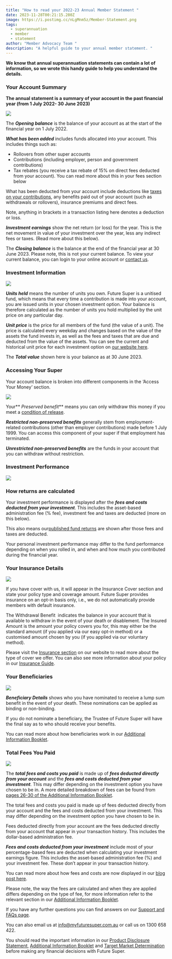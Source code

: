 ```yaml
---
title: "How to read your 2022-23 Annual Member Statement "
date: 2023-11-28T00:21:15.280Z
image: https://i.postimg.cc/nLgMnm5z/Member-Statement.png
tags:
  - superannuation
  - member
  - statement
author: "Member Advocacy Team "
description: "A helpful guide to your annual member statement. "
---
```

**We know that annual superannuation statements can contain a lot of information, so we wrote this handy guide to help you understand the details.**

### Your Account Summary

**The annual statement is a summary of your account in the past financial year (from 1 July 2022- 30 June 2023)**

![](https://i.postimg.cc/zGHNstpr/account-summary-no-SG-personal-and-governemnt.png)

The ***Opening balance*** is the balance of your account as at the start of the financial year on 1 July 2022. 

***What has been added*** includes funds allocated into your account. This includes things such as: 

* Rollovers from other super accounts
* Contributions (including employer, person and government contributions)
* Tax rebates (you receive a tax rebate of 15% on direct fees deducted from your account). You can read more about this in your fees section below 

What has been deducted from your account include deductions like [taxes on your contributions](https://www.futuresuper.com.au/faqs/why-is-tax-taken-from-my-account/), any benefits paid out of your account (such as withdrawals or rollovers), insurance premiums and direct fees. 

Note, anything in brackets in a transaction listing here denotes a deduction or loss.

***Investment earnings*** show the net return (or loss) for the year. This is the net movement in value of your investment over the year, less any indirect fees or taxes. (Read more about this below).

The ***Closing balance*** is the balance at the end of the financial year at 30 June 2023. Please note, this is not your current balance. To view your current balance, you can login to your online account or [contact us](https://www.futuresuper.com.au/contact-us/). 

### Investment Information

![](https://i.postimg.cc/fb58BZXT/Investment-Information.png)

***Units held*** means the number of units you own. Future Super is a unitised fund, which means that every time a contribution is made into your account, you are issued units in your chosen investment option. Your balance is therefore calculated as the number of units you hold multiplied by the unit price on any particular day.

***Unit price*** is the price for all members of the fund (the value of a unit). The price is calculated every weekday and changes based on the value of the assets the fund invests in, as well as the fees and taxes that are due and deducted from the value of the assets. You can see the current and historical unit price for each investment option on [our website here](https://www.futuresuper.com.au/unit-prices/). 

The ***Total value*** shown here is your balance as at 30 June 2023.

### A﻿ccessing Your Super

Your account balance is broken into different components in the ‘Access Your Money’ section.

![](https://i.postimg.cc/9MnJHpJ6/Access-to-your-Money.png)

Your** *Preserved benefit*** means you can only withdraw this money if you meet a [condition of release](https://www.futuresuper.com.au/faqs/what-is-a-condition-of-release/).

***Restricted non-preserved benefits*** generally stem from employment-related contributions (other than employer contributions) made before 1 July 1999. You can access this component of your super if that employment has terminated.

***Unrestricted non-preserved benefits*** are the funds in your account that you can withdraw without restriction.

### Investment Performance

![](https://i.postimg.cc/wBxC6wQM/RPG-Investment-Performance.png)

### How returns are calculated

Your investment performance is displayed after the ***fees and costs deducted from your investment***. This includes the asset-based administration fee (% fee), investment fee and taxes are deducted (more on this below).

This also means our[](https://www.myfuturesuper.com.au/choosing/performanceandreturns)[published fund returns](https://www.myfuturesuper.com.au/performance-and-returns/) are shown after those fees and taxes are deducted.

Your personal investment performance may differ to the fund performance depending on when you rolled in, and when and how much you contributed during the financial year.

### Y﻿our Insurance Details

![](https://i.postimg.cc/xTKhMwsq/Insurance-Cover.png)

If you have cover with us, it will appear in the Insurance Cover section and state your policy type and coverage amount. Future Super provides insurance on an opt-in basis only, i.e., we do not automatically provide members with default insurance.

The Withdrawal Benefit  indicates the balance in your account that is available to withdraw in the event of your death or disablement. The Insured Amount is the amount your policy covers you for, this may either be the standard amount (if you applied via our easy opt-in method) or a customised amount chosen by you (if you applied via our voluntary method).  

Please visit the [Insurance section](https://www.futuresuper.com.au/insurance/) on our website to read more about the type of cover we offer. You can also see more information about your policy in our [Insurance Guide](https://content.myfuturesuper.com.au/forms-docs/FS_InsuranceGuide_01112023.pdf).

### Y﻿our Beneficiaries

![](https://i.postimg.cc/yYXpkFdZ/Screenshot-2023-11-22-at-12-52-39-pm.png)

***Beneficiary Details*** shows who you have nominated to receive a lump sum benefit in the event of your death. These nominations can be applied as binding or non-binding.

If you do not nominate a beneficiary, the Trustee of Future Super will have the final say as to who should receive your benefits.

You can read more about how beneficiaries work in our [Additional Information Booklet](https://content.myfuturesuper.com.au/forms-docs/FS_AIB_01112023.pdf). 



### Total Fees You Paid

![](https://i.postimg.cc/90H1fMHb/Screenshot-2023-11-23-at-11-45-21-am.png)

The ***total fees and costs you paid*** is made up of ***fees deducted directly from your account*** and the ***fees and costs deducted from your investment***. This may differ depending on the investment option you have chosen to be in. A more detailed breakdown of fees can be found from [pages 26-30 of the Additional Information Booklet](https://content.myfuturesuper.com.au/forms-docs/FS_AIB_20122022.pdf).

The total fees and costs you paid is made up of fees deducted directly from your account and the fees and costs deducted from your investment. This may differ depending on the investment option you have chosen to be in. 

Fees deducted directly from your account are the fees deducted directly from your account that appear in your transaction history. This includes the dollar-based administration fee.

***Fees and costs deducted from your investment*** include most of your percentage-based fees are deducted when calculating your investment earnings figure. This includes the asset-based administration fee (%) and your investment fee. These don’t appear in your transaction history.

You can read more about how fees and costs are now displayed in our [blog post here](https://www.futuresuper.com.au/blog/change-is-in-the-air-fees-costs-in-super-from-30-september-2022-1/).

Please note, the way the fees are calculated and when they are applied differs depending on the type of fee, for more information refer to the relevant section in our [Additional Information Booklet](https://content.myfuturesuper.com.au/forms-docs/FS_AIB_01112023.pdf). 

If you have any further questions you can find answers on our [Support and FAQs page](https://www.myfuturesuper.com.au/support-and-faqs/). 

You can also email us at info@myfuturesuper.com.au or call us on 1300 658 422.

You should read the important information in our [Product Disclosure Statement](https://content.myfuturesuper.com.au/forms-docs/FS_PDS_01112023.pdf), [Additional Information Booklet](https://content.myfuturesuper.com.au/forms-docs/FS_AIB_01112023.pdf) and [Target Market Determination](https://content.myfuturesuper.com.au/forms-docs/FS_AccumTMD_01112023.pdf) before making any financial decisions with Future Super.